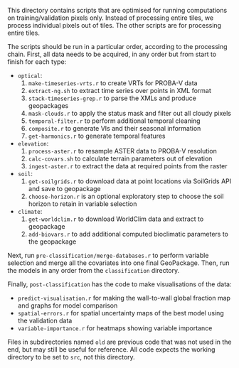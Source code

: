 This directory contains scripts that are optimised for running computations on training/validation pixels only. Instead of processing entire tiles, we process individual pixels out of tiles. The other scripts are for processing entire tiles.

The scripts should be run in a particular order, according to the processing chain. First, all data needs to be acquired, in any order but from start to finish for each type:

* `optical`:
  1. `make-timeseries-vrts.r` to create VRTs for PROBA-V data
  1. `extract-ng.sh` to extract time series over points in XML format
  1. `stack-timeseries-grep.r` to parse the XMLs and produce geopackages
  1. `mask-clouds.r` to apply the status mask and filter out all cloudy pixels
  1. `temporal-filter.r` to perform additional temporal cleaning
  1. `composite.r` to generate VIs and their seasonal information
  1. `get-harmonics.r` to generate temporal features
* `elevation`:
  1. `process-aster.r` to resample ASTER data to PROBA-V resolution
  1. `calc-covars.sh` to calculate terrain parameters out of elevation
  1. `ingest-aster.r` to extract the data at required points from the raster
* `soil`:
  1. `get-soilgrids.r` to download data at point locations via SoilGrids API and save to geopackage
  1. `choose-horizon.r` is an optional exploratory step to choose the soil horizon to retain in variable selection
* `climate`:
  1. `get-worldclim.r` to download WorldClim data and extract to geopackage
  1. `add-biovars.r` to add additional computed bioclimatic parameters to the geopackage

Next, run `pre-classification/merge-databases.r` to perform variable selection and merge all the covariates into one final GeoPackage. Then, run the models in any order from the `classification` directory.

Finally, `post-classification` has the code to make visualisations of the data:

* `predict-visualisation.r` for making the wall-to-wall global fraction map and graphs for model comparison
* `spatial-errors.r` for spatial uncertainty maps of the best model using the validation data
* `variable-importance.r` for heatmaps showing variable importance

Files in subdirectories named `old` are previous code that was not used in the end, but may still be useful for reference. All code expects the working directory to be set to `src`, not this directory.
